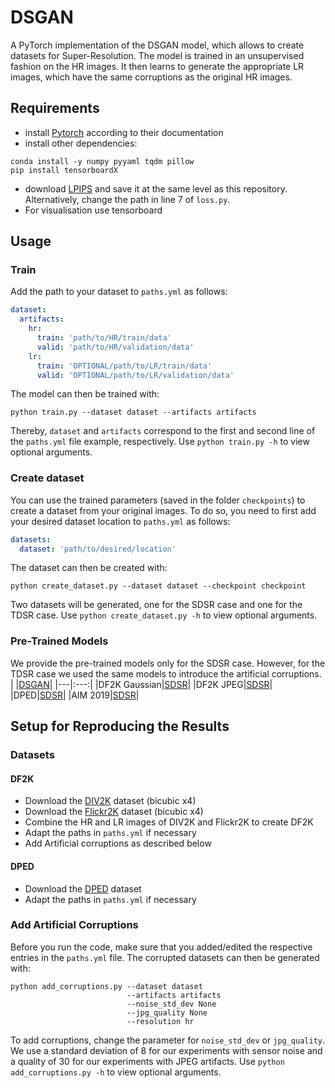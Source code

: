 # DSGAN
A PyTorch implementation of the DSGAN model, which allows to create
datasets for Super-Resolution. The model is trained in an unsupervised
fashion on the HR images. It then learns to generate the appropriate 
LR images, which have the same corruptions as the original HR images.

## Requirements
- install [Pytorch](https://pytorch.org/) according to their documentation
- install other dependencies:
```
conda install -y numpy pyyaml tqdm pillow
pip install tensorboardX
```
- download [LPIPS](https://github.com/richzhang/PerceptualSimilarity) and 
save it at the same level as this repository. Alternatively, change the path
in line 7 of `loss.py`.
- For visualisation use tensorboard

## Usage
### Train
Add the path to your dataset to `paths.yml` as follows:
```yaml
dataset:
  artifacts:
    hr:
      train: 'path/to/HR/train/data'
      valid: 'path/to/HR/validation/data'
    lr:
      train: 'OPTIONAL/path/to/LR/train/data'
      valid: 'OPTIONAL/path/to/LR/validation/data'    
```
The model can then be trained with:
```
python train.py --dataset dataset --artifacts artifacts
```
Thereby, `dataset` and `artifacts` correspond to the first and second line 
of the `paths.yml` file example, respectively. 
Use `python train.py -h` to view optional arguments.

### Create dataset
You can use the trained parameters (saved in the folder `checkpoints`) to
create a dataset from your original images. To do so, you need to first add
your desired dataset location to `paths.yml` as follows:
```yaml
datasets:
  dataset: 'path/to/desired/location'
```
The dataset can then be created with:
```
python create_dataset.py --dataset dataset --checkpoint checkpoint
```
Two datasets will be generated, one for the SDSR case and one for the TDSR case.
Use `python create_dataset.py -h` to view optional arguments.

### Pre-Trained Models
We provide the pre-trained models only for the SDSR case. However, for the TDSR case we used the same models to introduce the artificial corruptions.
| |[DSGAN](https://github.com/ManuelFritsche/real-world-sr/tree/master/dsgan)|
|---|:---:|
|DF2K Gaussian|[SDSR](https://data.vision.ee.ethz.ch/timofter/FrequencySeparationRWSR/DF2K_gaussian.tar)|
|DF2K JPEG|[SDSR](https://data.vision.ee.ethz.ch/timofter/FrequencySeparationRWSR/DF2K_jpeg.tar)|
|DPED|[SDSR](https://data.vision.ee.ethz.ch/timofter/FrequencySeparationRWSR/DPED.tar)|
|AIM 2019|[SDSR](https://data.vision.ee.ethz.ch/timofter/FrequencySeparationRWSR/AIM2019.tar)|

## Setup for Reproducing the Results
### Datasets 

#### DF2K
- Download the [DIV2K](https://data.vision.ee.ethz.ch/cvl/DIV2K/) dataset (bicubic x4)
- Download the [Flickr2K](http://cv.snu.ac.kr/research/EDSR/Flickr2K.tar) dataset (bicubic x4)
- Combine the HR and LR images of DIV2K and Flickr2K to create DF2K
- Adapt the paths in `paths.yml` if necessary
- Add Artificial corruptions as described below

#### DPED
 - Download the [DPED](http://people.ee.ethz.ch/~ihnatova/index.html) dataset
 - Adapt the paths in `paths.yml` if necessary

### Add Artificial Corruptions
Before you run the code, make sure that you added/edited the respective entries in the 
`paths.yml` file. The corrupted datasets can then be generated with:
```
python add_corruptions.py --dataset dataset 
                          --artifacts artifacts
                          --noise_std_dev None
                          --jpg_quality None
                          --resolution hr
```
To add corruptions, change the parameter for `noise_std_dev` or `jpg_quality`. 
We use a standard deviation of 8 for our experiments with sensor noise and 
a quality of 30 for our experiments with JPEG artifacts.
Use `python add_corruptions.py -h` to view optional arguments.
